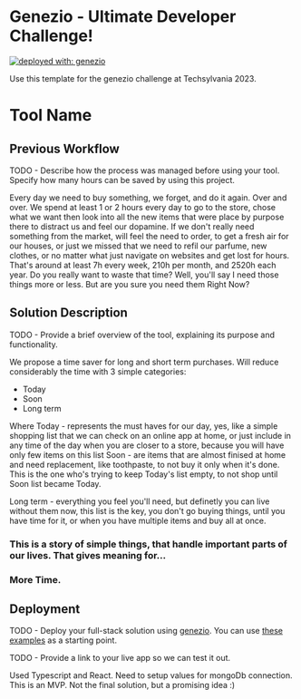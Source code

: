 # Genezio - Ultimate Developer Challenge!

[![deployed with: genezio](https://img.shields.io/badge/deployed_with-genezio-6742c1.svg?labelColor=62C353&style=flat)](https://github.com/genez-io/genezio)

Use this template for the genezio challenge at Techsylvania 2023.

# Tool Name

## Previous Workflow

TODO - Describe how the process was managed before using your tool. Specify how many hours can be saved by using this project.

Every day we need to buy something, we forget, and do it again. Over and over.
We spend at least 1 or 2 hours every day to go to the store, chose what we want then look into all
the new items that were place by purpose there to distract us and feel our dopamine.
If we don't really need something from the market, will feel the need to order, to get a fresh air
for our houses, or just we missed that we need to refil our parfume, new clothes, or no matter what just navigate
on websites and get lost for hours.
That's around at least 7h every week, 210h per month, and 2520h each year.
Do you really want to waste that time? Well, you'll say I need those things more or less.
But are you sure you need them Right Now?

## Solution Description

TODO - Provide a brief overview of the tool, explaining its purpose and functionality.

We propose a time saver for long and short term purchases.
Will reduce considerably the time with 3 simple categories:
* Today
* Soon
* Long term

Where Today - represents the must haves for our day, yes, like a simple shopping list that we can check 
on an online app at home, or just include in any time of the day when you are closer to a store, because
you will have only few items on this list
 Soon - are items that are almost finised at home and need replacement, like toothpaste, to not buy it only when
 it's done. This is the one who's trying to keep Today's list empty, to not shop until Soon list became Today.

 Long term - everything you feel you'll need, but definetly you can live without them now, this list is the key,
 you don't go buying things, until you have time for it, or when you have multiple items and buy all at once.

### This is a story of simple things, that handle important parts of our lives. That gives meaning for...
### More Time.

## Deployment

TODO - Deploy your full-stack solution using [genezio](https://genez.io/). You can use [these examples](https://github.com/Genez-io/genezio-examples) as a starting point.

TODO - Provide a link to your live app so we can test it out.

Used Typescript and React.
Need to setup values for mongoDb connection.
This is an MVP. Not the final solution, but a promising idea :)

